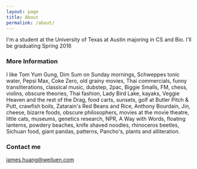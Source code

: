 ```yaml
---
layout: page
title: About
permalink: /about/
---
```


I'm a student at the University of Texas at Austin majoring in CS and Bio. I'll be graduating Spring 2016

### More Information

I like Tom Yum Gung, Dim Sum on Sunday mornings, Schweppes tonic water, Pepsi Max, Coke Zero, old grainy movies, Thai commercials, funny transliterations, classical music, dubstep, 2pac, Biggie Smalls, FM, chess, violins, obscure theories, Thai fashion, Lady Bird Lake, kayaks, Veggie Heaven and the rest of the Drag, food carts, sunsets, golf at Butler Pitch & Putt, crawfish boils, Zatarain's Red Beans and Rice, Anthony Bourdain, Jin, cheese, bizarre foods, obscure philosophers, movies at the movie theatre, little cats, museums, genetics research, NPR, A Way with Words, floating lanterns, powdery beaches, knife shaved noodles, rhinoceros beetles, Sichuan food, giant pandas, patterns, Pancho's, plants and alliteration.

### Contact me

[james.huang@weiluen.com](mailto:james.huang@weiluen.com)

